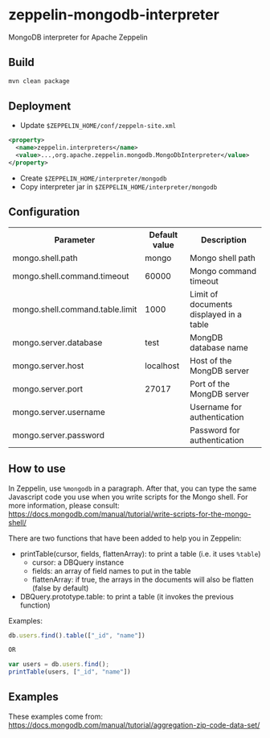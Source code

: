 # zeppelin-mongodb-interpreter
MongoDB interpreter for Apache Zeppelin

## Build
```sh
mvn clean package
```

## Deployment

* Update `$ZEPPELIN_HOME/conf/zeppeln-site.xml`
```xml
<property>
  <name>zeppelin.interpreters</name>
  <value>...,org.apache.zeppelin.mongodb.MongoDbInterpreter</value>
</property>
```
* Create `$ZEPPELIN_HOME/interpreter/mongodb`
* Copy interpreter jar in `$ZEPPELIN_HOME/interpreter/mongodb`


## Configuration

<table>
  <tr><th>Parameter</th><th>Default value</th><th>Description</th></tr>
  <tr><td>mongo.shell.path</td><td>mongo</td><td>Mongo shell path</td></tr>
  <tr><td>mongo.shell.command.timeout</td><td>60000</td><td>Mongo command timeout</td></tr>
  <tr><td>mongo.shell.command.table.limit</td><td>1000</td><td>Limit of documents displayed in a table</td></tr>
  <tr><td>mongo.server.database</td><td>test</td><td>MongDB database name</td></tr>
  <tr><td>mongo.server.host</td><td>localhost</td><td>Host of the MongDB server</td></tr>
  <tr><td>mongo.server.port</td><td>27017</td><td>Port of the MongDB server</td></tr>
  <tr><td>mongo.server.username</td><td></td><td>Username for authentication</td></tr>
  <tr><td>mongo.server.password</td><td></td><td>Password for authentication</td></tr>
</table>

## How to use

In Zeppelin, use `%mongodb` in a paragraph.
After that, you can type the same Javascript code you use when you write scripts for the Mongo shell.
For more information, please consult: https://docs.mongodb.com/manual/tutorial/write-scripts-for-the-mongo-shell/

There are two functions that have been added to help you in Zeppelin:
* printTable(cursor, fields, flattenArray): to print a table (i.e. it uses `%table`)
  * cursor: a DBQuery instance
  * fields: an array of field names to put in the table
  * flattenArray: if true, the arrays in the documents will also be flatten (false by default)
* DBQuery.prototype.table: to print a table (it invokes the previous function)

Examples:
```javascript
db.users.find().table(["_id", "name"])

OR

var users = db.users.find();
printTable(users, ["_id", "name"])
```

## Examples

These examples come from: https://docs.mongodb.com/manual/tutorial/aggregation-zip-code-data-set/

